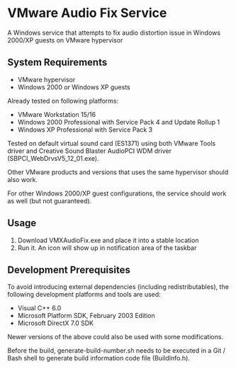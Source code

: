 # VMware Audio Fix Service
A Windows service that attempts to fix audio distortion issue in Windows 2000/XP guests on VMware hypervisor

## System Requirements
* VMware hypervisor
* Windows 2000 or Windows XP guests

Already tested on following platforms:
* VMware Workstation 15/16
* Windows 2000 Professional with Service Pack 4 and Update Rollup 1
* Windows XP Professional with Service Pack 3

Tested on default virtual sound card (ES1371) using both VMware Tools driver and Creative Sound Blaster AudioPCI WDM driver (SBPCI_WebDrvsV5_12_01.exe).

Other VMware products and versions that uses the same hypervisor should also work.

For other Windows 2000/XP guest configurations, the service should work as well (but not guaranteed).

## Usage
1. Download VMXAudioFix.exe and place it into a stable location
2. Run it. An icon will show up in notification area of the taskbar

## Development Prerequisites
To avoid introducing external dependencies (including redistributables), the following development platforms and tools are used:

* Visual C++ 6.0
* Microsoft Platform SDK, February 2003 Edition
* Microsoft DirectX 7.0 SDK

Newer versions of the above could also be used with some modifications.

Before the build, generate-build-number.sh needs to be executed in a Git / Bash shell to generate build information code file (BuildInfo.h).